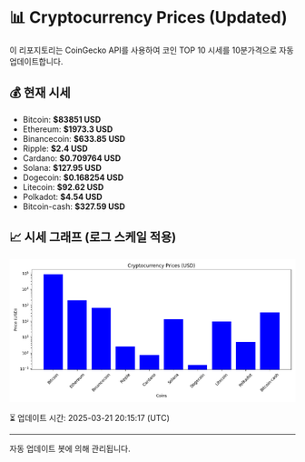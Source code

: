 
# 📊 Cryptocurrency Prices (Updated)

이 리포지토리는 CoinGecko API를 사용하여 코인 TOP 10 시세를 10분가격으로 자동 업데이트합니다.

## 💰 현재 시세
- Bitcoin: **$83851 USD**
- Ethereum: **$1973.3 USD**
- Binancecoin: **$633.85 USD**
- Ripple: **$2.4 USD**
- Cardano: **$0.709764 USD**
- Solana: **$127.95 USD**
- Dogecoin: **$0.168254 USD**
- Litecoin: **$92.62 USD**
- Polkadot: **$4.54 USD**
- Bitcoin-cash: **$327.59 USD**

## 📈 시세 그래프 (로그 스케일 적용)
![Crypto Prices](crypto_prices.png)

⏳ 업데이트 시간: 2025-03-21 20:15:17 (UTC)

---
자동 업데이트 봇에 의해 관리됩니다.
